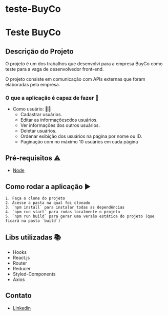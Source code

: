 # teste-BuyCo

<h1> Teste BuyCo </h1>

## Descrição do Projeto
<p> O projeto é um dos trabalhos que desenvolvi para a empresa BuyCo como teste para a vaga de desenvolvedor front-end.</p>
<p>O projeto consiste em comunicação com APIs externas que foram elaboradas pela empresa. </p>

### O que a aplicação é capaz de fazer :checkered_flag:
- Como usuário: :ok_woman:
    - Cadastrar usuários. 
    - Editar as informaçõescdos usuários.
    - Ver informações dos outros usuários.
    - Deletar usuários.
    - Ordenar exibição dos usuários na página por nome ou ID.
    - Paginação com no máximo 10 usuários em cada página

## Pré-requisitos :warning:

- [Node](https://nodejs.org/en/download/)

## Como rodar a aplicação :arrow_forward:
    1. Faça o clone do projeto
    2. Acesse a pasta na qual foi clonado
    3. `npm install` para instalar todas as dependências
    4. `npm run start` para rodas localmente o projeto
    5. `npm run build` para gerar uma versão estática do projeto (que ficará na pasta `build`)
    
## Libs utilizadas :books:

- Hooks
- React.js
- Router
- Reducer
- Styled-Components
- Axios

## Contato
- [Linkedin](https://www.linkedin.com/in/vin%C3%ADcius-fredeanelle-6b2940175/)